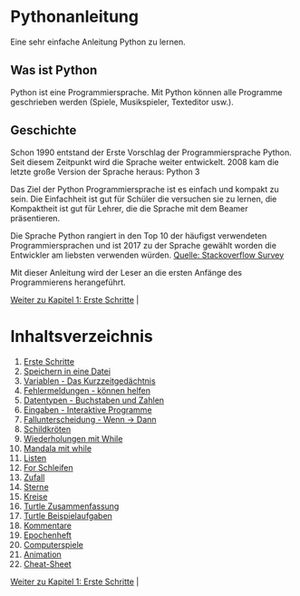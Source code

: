 # Pythonanleitung
Eine sehr einfache Anleitung Python zu lernen.

## Was ist Python
Python ist eine Programmiersprache. Mit Python können alle Programme geschrieben
werden (Spiele, Musikspieler, Texteditor usw.).

## Geschichte

Schon 1990 entstand der Erste Vorschlag der Programmiersprache Python.
Seit diesem Zeitpunkt wird die Sprache weiter entwickelt.
2008 kam die letzte große Version der Sprache heraus: Python 3

Das Ziel der Python Programmiersprache ist es einfach und kompakt zu sein.
Die Einfachheit ist gut für Schüler die versuchen sie zu lernen,
die Kompaktheit ist gut für Lehrer, die die Sprache mit dem Beamer
präsentieren.

Die Sprache Python rangiert in den Top 10 der häufigst verwendeten
Programmiersprachen und ist 2017 zu der Sprache gewählt worden die Entwickler am
liebsten verwenden würden.
[Quelle: Stackoverflow Survey](https://insights.stackoverflow.com/survey/2017)


Mit dieser Anleitung wird der Leser an die ersten Anfänge des Programmierens herangeführt.

[Weiter zu Kapitel 1: Erste Schritte]() | 

# Inhaltsverzeichnis

 1. [Erste Schritte](ErsteSchritte.md)
 1. [Speichern in eine Datei](Speichern.md)
 1. [Variablen - Das Kurzzeitgedächtnis](Variablen.md)
 1. [Fehlermeldungen - können helfen](Fehler.md)
 1. [Datentypen - Buchstaben und Zahlen](Datentypen.md)
 1. [Eingaben - Interaktive Programme](Eingaben.md)
 1. [Fallunterscheidung - Wenn -> Dann](BedingtesAusfuehren.md)
 1. [Schildkröten](Turtle.md)
 1. [Wiederholungen mit While](Wiederholungenwhile.md)
 1. [Mandala mit while](Turtlewiederholungenwhile.md)
 1. [Listen](Listen.md)
 1. [For Schleifen](Forschleifen.md)
 1. [Zufall](Zufall.md)
 1. [Sterne](Sterne.md)
 1. [Kreise](Kreise.md)
 1. [Turtle Zusammenfassung](Turtlebefehle.md)
 1. [Turtle Beispielaufgaben](Turtlebeispielaufgaben.md)
 1. [Kommentare](Kommentare.md)
 1. [Epochenheft](AufgabenEpochenheft.md)
 1. [Computerspiele](Computerspiel.md)
 1. [Animation](Animation.md)
 1. [Cheat-Sheet](Cheat-Sheet.md)

[Weiter zu Kapitel 1: Erste Schritte]() | 
